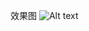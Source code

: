 效果图
![Alt text](https://github.com/androidxiaosongzi/address_pickerview/blob/master/gif/untitled.gif)
